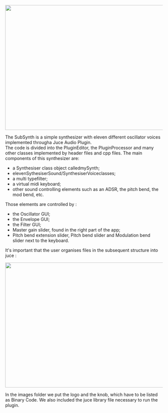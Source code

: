 <p align ="center" > <img width =700" height ="400" src = "/images/logo.png"> </p>


The SubSynth is a simple synthesizer with eleven different oscillator voices implemented througha Juce Audio Plugin.   
The code is divided into the PluginEditor,  the PluginProcessor and many other classes implemented by header files and  cpp files.
The main components of this synthesizer are:
- a Synthesiser class object calledmySynth;
- elevenSythesiserSound/SynthesiserVoiceclasses;
- a multi typefilter;
- a virtual midi keyboard;
- other sound controlling elements such as an ADSR, the pitch bend, the mod bend, etc.

Those elements are controlled by :
- the Oscillator GUI;
- the Envelope GUI;
- the Filter GUI;
- Master gain slider, found in the right part of the app;
- Pitch bend extension slider, Pitch bend slider and Modulation bend slider next to the keyboard.

It's important that the user organises files in the subsequent structure into juce :
<p align ="center" > <img width =700" height ="400" src = "/images/form.png"> </p>
  
  In the images folder we put the logo and the knob, which have to be listed as Binary Code. We also included the juce library file necessary to run the plugin. 
